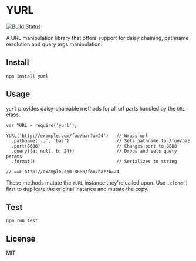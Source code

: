 
YURL
====

[![Build Status](https://travis-ci.org/jacoscaz/node-yurl.svg?branch=master)](https://travis-ci.org/jacoscaz/node-yurl)

A URL manipulation library that offers support for daisy chaining, pathname resolution and query args manipulation.


Install
-------

    npm install yurl


Usage
-----

`yurl` provides daisy-chainable methods for all url parts handled by the `URL` class. 

    var YURL = require('yurl');

    YURL('http://example.com/foo/bar?a=24')   // Wraps url
      .pathname('..', 'baz')                  // Sets pathname to /foo/baz
      .port(8888)                             // Changes port to 8888
      .query({a: null, b: 24})                // Drops and sets query params
      .format()                               // Serializes to string

    // ==> http://example.com:8888/foo/baz?b=24

These methods mutate the `YURL` instance they're called upon. Use `.clone()` first to duplicate the original instance and mutate the copy.
    

Test
----

    npm run test


License
-------

MIT
